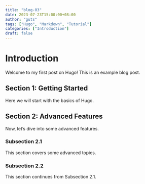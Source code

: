 ```yaml
---
title: "blog-03"
date: 2023-07-23T15:00:00+08:00
author: "guts"
tags: ["Hugo", "Markdown", "Tutorial"]
categories: ["Introduction"]
draft: false
---
```


# Introduction

Welcome to my first post on Hugo! This is an example blog post.

## Section 1: Getting Started

Here we will start with the basics of Hugo.

## Section 2: Advanced Features

Now, let’s dive into some advanced features.

### Subsection 2.1

This section covers some advanced topics.

### Subsection 2.2

This section continues from Subsection 2.1.

